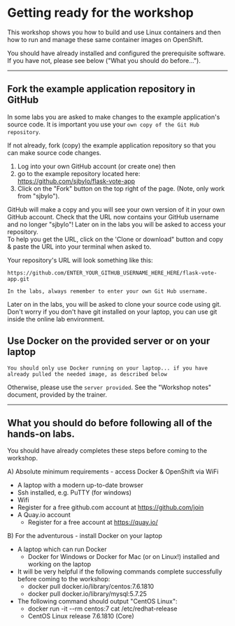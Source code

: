 # Getting ready for the workshop

This workshop shows you how to build and use Linux containers and then how to run and manage these 
same container images on OpenShift.

You should have already installed and configured the prerequisite software.  If you have not, please
see below ("What you should do before...").

---
## Fork the example application repository in GitHub

In some labs you are asked to make changes to the example application's source code. It is important you use your
`own copy of the Git Hub repository`. 

If not already, fork (copy) the example application repository so that you can make
source code changes.

1. Log into your own GitHub account (or create one) then
1. go to the example repository located here: https://github.com/sjbylo/flask-vote-app 
1. Click on the "Fork" button on the top right of the page. (Note, only work from "sjbylo").

GitHub will make a copy and you will see your own version of it in your own GitHub account.
Check that the URL now contains your GitHub username and no longer "sjbylo"!
Later on in the labs you will be asked to access your repository.  
To help you get the URL, click on the 'Clone or download" button and copy & paste the URL into your
terminal when asked to.

Your repository's URL will look something like this:

```
https://github.com/ENTER_YOUR_GITHUB_USERNAME_HERE_HERE/flask-vote-app.git
```
`In the labs, always remember to enter your own Git Hub username.`

Later on in the labs, you will be asked to clone your source code using git. 
Don't worry if you don't have git installed on your laptop, you can use git inside the online lab environment.


## Use Docker on the provided server or on your laptop

`You should only use Docker running on your laptop... if you have already pulled the needed image,
as described below`

Otherwise, please use the `server provided`.  See the "Workshop notes" document, provided by the
trainer. 

---
## What you should do before following all of the hands-on labs.

You should have already completes these steps before coming to the workshop.

A) Absolute minimum requirements - access Docker & OpenShift via WiFi  
- A laptop with a modern up-to-date browser
- Ssh installed, e.g. PuTTY (for windows) 
- Wifi 
- Register for a free github.com account at https://github.com/join 
- A Quay.io account 
    - Register for a free account at https://quay.io/

B) For the adventurous - install Docker on your laptop 
- A laptop which can run Docker 
    - Docker for Windows or Docker for Mac (or on Linux!) installed and working on the laptop 
- It will be very helpful if the following commands complete successfully before coming to the workshop:
    - docker pull docker.io/library/centos:7.6.1810 
    - docker pull docker.io/library/mysql:5.7.25 
- The following command should output "CentOS Linux":
    - docker run -it --rm centos:7 cat /etc/redhat-release
    - CentOS Linux release 7.6.1810 (Core) 


